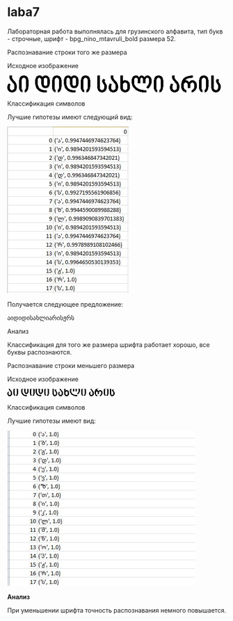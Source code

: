 # laba7
Лабораторная работа выполнялась для грузинского алфавита, тип букв - строчные, шрифт - bpg_nino_mtavruli_bold размера 52.

Распознавание строки того же размера

Исходное изображение

![](./images/52.bmp)

Классификация символов

Лучшие гипотезы имеют следующий вид:


![](./images/nor.JPG)


Получается следующее предложение:

აიდიდისახლიარისჟრს

Анализ

Классификация для того же размера шрифта работает хорошо, все буквы распознаются.

Распознавание строки меньшего размера

Исходное изображение

 ![](./images/26.bmp)

Классификация символов

Лучшие гипотезы имеют вид:

 ![](./images/small.JPG)


**Анализ**

При уменьшении шрифта точность распознавания немного повышается.
